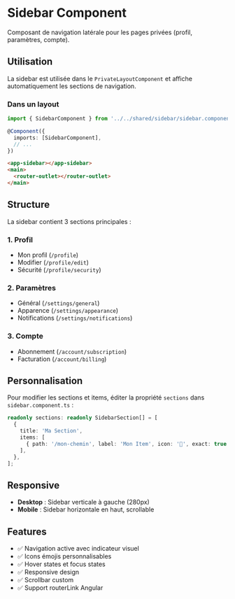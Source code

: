 # Sidebar Component

Composant de navigation latérale pour les pages privées (profil, paramètres, compte).

## Utilisation

La sidebar est utilisée dans le `PrivateLayoutComponent` et affiche automatiquement les sections de navigation.

### Dans un layout

```typescript
import { SidebarComponent } from '../../shared/sidebar/sidebar.component';

@Component({
  imports: [SidebarComponent],
  // ...
})
```

```html
<app-sidebar></app-sidebar>
<main>
  <router-outlet></router-outlet>
</main>
```

## Structure

La sidebar contient 3 sections principales :

### 1. Profil
- Mon profil (`/profile`)
- Modifier (`/profile/edit`)
- Sécurité (`/profile/security`)

### 2. Paramètres
- Général (`/settings/general`)
- Apparence (`/settings/appearance`)
- Notifications (`/settings/notifications`)

### 3. Compte
- Abonnement (`/account/subscription`)
- Facturation (`/account/billing`)

## Personnalisation

Pour modifier les sections et items, éditer la propriété `sections` dans `sidebar.component.ts` :

```typescript
readonly sections: readonly SidebarSection[] = [
  {
    title: 'Ma Section',
    items: [
      { path: '/mon-chemin', label: 'Mon Item', icon: '🎯', exact: true },
    ],
  },
];
```

## Responsive

- **Desktop** : Sidebar verticale à gauche (280px)
- **Mobile** : Sidebar horizontale en haut, scrollable

## Features

- ✅ Navigation active avec indicateur visuel
- ✅ Icons émojis personnalisables
- ✅ Hover states et focus states
- ✅ Responsive design
- ✅ Scrollbar custom
- ✅ Support routerLink Angular
